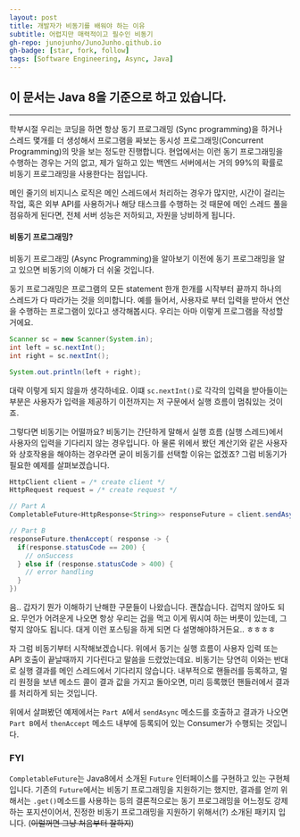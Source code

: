 ```yaml
---
layout: post
title: 개발자가 비동기를 배워야 하는 이유
subtitle: 어렵지만 매력적이고 필수인 비동기
gh-repo: junojunho/JunoJunho.github.io
gh-badge: [star, fork, follow]
tags: [Software Engineering, Async, Java]
---
```


## 이 문서는 Java 8을 기준으로 하고 있습니다.
-------

학부시절 우리는 코딩을 하면 항상 동기 프로그래밍 (Sync programming)을 하거나 스레드 몇개를 더 생성해서 프로그램을 짜보는 동시성 프로그래밍(Concurrent Programming)의 맛을 보는 정도만 진행합니다. 현업에서는 이런 동기 프로그래밍을 수행하는 경우는 거의 없고, 제가 일하고 있는 백엔드 서버에서는 거의 99%의 확률로 비동기 프로그래밍을 사용한다는 점입니다.

메인 줄기의 비지니스 로직은 메인 스레드에서 처리하는 경우가 많지만, 시간이 걸리는 작업, 혹은 외부 API를 사용하거나 해당 태스크를 수행하는 것 때문에 메인 스레드 풀을 점유하게 된다면, 전체 서버 성능은 저하되고, 자원을 낭비하게 됩니다.

#### 비동기 프로그래밍?

비동기 프로그래밍 (Async Programming)을 알아보기 이전에 동기 프로그래밍을 알고 있으면 비동기의 이해가 더 쉬울 것입니다.

동기 프로그래밍은 프로그램의 모든 statement 한개 한개를 시작부터 끝까지 하나의 스레드가 다 따라가는 것을 의미합니다. 예를 들어서, 사용자로 부터 입력을 받아서 연산을 수행하는 프로그램이 있다고 생각해봅시다. 우리는 아마 이렇게 프로그램을 작성할 거에요.

```java
Scanner sc = new Scanner(System.in);
int left = sc.nextInt();
int right = sc.nextInt();

System.out.println(left + right);
```

대략 이렇게 되지 않을까 생각하네요. 이떄 `sc.nextInt()`로 각각의 입력을 받아들이는 부분은 사용자가 입력을 제공하기 이전까지는 저 구문에서 실행 흐름이 멈춰있는 것이죠. 

그렇다면 비동기는 어떨까요? 비동기는 간단하게 말해서 실행 흐름 (실행 스레드)에서 사용자의 입력을 기다리지 않는 경우입니다. 아 물론 위에서 봤던 계산기와 같은 사용자와 상호작용을 해야하는 경우라면 굳이 비동기를 선택할 이유는 없겠죠? 그럼 비동기가 필요한 예제를 살펴보겠습니다.

```java
HttpClient client = /* create client */
HttpRequest request = /* create request */

// Part A
CompletableFuture<HttpResponse<String>> responseFuture = client.sendAsync(request, BodyHandler.asString());

// Part B
responseFuture.thenAccept( response -> {
  if(response.statusCode == 200) {
    // onSuccess
  } else if (response.statusCode > 400) {
    // error handling
  }
})
```

음.. 갑자기 뭔가 이해하기 난해한 구문들이 나왔습니다. 괜찮습니다. 겁먹지 않아도 되요. 무언가 어려운게 나오면 항상 우리는 겁을 먹고 이게 뭐시여 하는 버릇이 있는데, 그렇지 않아도 됩니다. 대게 이런 포스팅을 하게 되면 다 설명해야하거든요.. ㅎㅎㅎㅎ

자 그럼 비동기부터 시작해보겠습니다. 위에서 동기는 실행 흐름이 사용자 입력 또는 API 호출이 끝날때까지 기다린다고 말씀을 드렸었는데요. 비동기는 당연히 이와는 반대로 실행 결과를 메인 스레드에서 기다리지 않습니다. 내부적으로 핸들러를 등록하고, 멀리 원정을 보낸 메소드 콜이 결과 값을 가지고 돌아오면, 미리 등록했던 핸들러에서 결과를 처리하게 되는 것입니다.

위에서 살펴봤던 예제에서는 `Part A`에서 `sendAsync` 메소드를 호출하고 결과가 나오면 `Part B`에서 `thenAccept` 메소드 내부에 등록되어 있는 Consumer가 수행되는 것입니다. 

### FYI
 `CompletableFuture`는 Java8에서 소개된 `Future` 인터페이스를 구현하고 있는 구현체입니다. 기존의 `Future`에서는 비동기 프로그래밍을 지원하기는 했지만, 결과를 얻끼 위해서는 `.get()`메소드를 사용하는 등의 결론적으로는 동기 프로그래밍을 어느정도 강제하는 포지션이어서, 진정한 비동기 프로그래밍을 지원하기 위해서(?) 소개된 패키지 입니다. (~~이럴꺼면 그냥 처음부터 잘하지~~)

